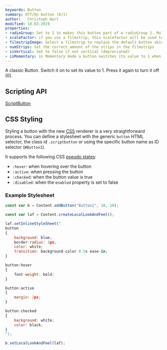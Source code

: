 ```yaml
---
keywords: Button
summary: Off/On button (0/1)
author:   Christoph Hart
modified: 18.03.2019
properties:
- radioGroup: Set to 1 to makes this button part of a radioGroup 1. Multiple buttons in a common radioGroup will toggle between each other.
- scaleFactor: if you use a filmstrip, this scalefactor will be used to resize the image. You can use this to support Retina displays.
- filmstripImage: Select a filmstrip to replace the default button skin.
- numStrips: Set the correct amount of the strips in the filmstrips
- isVertical: Set to false if not vertical (depreciated)
- isMomentary: in Momentary mode a button switches its value to 1 when clicked, and back to 0 on mouse release.
---
```


A classic Button. Switch it on to set its value to 1. Press it again to turn it off (0).


## Scripting API
[ScriptButton](/scripting/scripting-api/scriptbutton)

## CSS Styling

Styling a button with the new [CSS](/glossary/css) renderer is a very straightforward process. You can define a stylesheet with the generic `button` HTML selector, the class id `.scriptbutton` or using the specific button name as ID selector (`#Button1`).

It supports the following CSS [pseudo states](/glossary/css#pseudo-states):

- `:hover`: when hovering over the button
- `:active`: when pressing the button
- `:checked`: when the button value is true
- `:disabled`: when the `enabled` property is set to false

### Example Stylesheet

```javascript
const var b = Content.addButton("Button1", 10, 10);

const var laf = Content.createLocalLookAndFeel();

laf.setInlineStyleSheet("
button
{
	background: blue;
	border-radius: 3px;
	color: white;
	transition: background-color 0.5s ease-in;
}

button:hover
{
	font-weight: bold;
}

button:active
{
	margin: 2px;
}

button:checked
{
	background: white;
	color: black;
}
");

b.setLocalLookAndFeel(laf);
```

